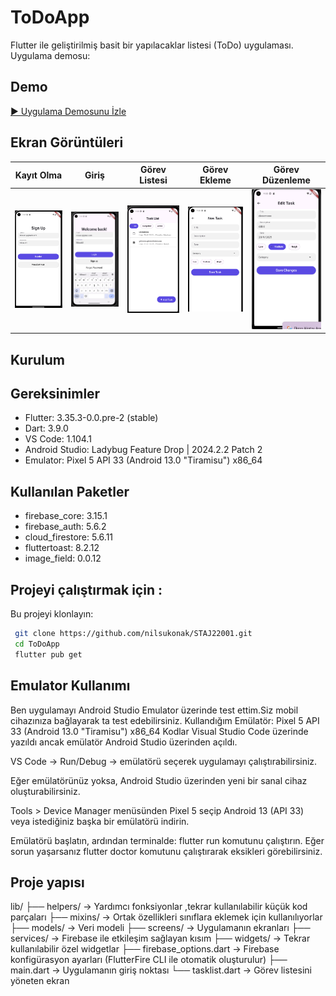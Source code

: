 # ToDoApp

Flutter ile geliştirilmiş basit bir yapılacaklar listesi (ToDo) uygulaması.
Uygulama demosu:
## Demo
[▶ Uygulama Demosunu İzle](demo.mp4)

## Ekran Görüntüleri

| Kayıt Olma | Giriş | Görev Listesi | Görev Ekleme | Görev Düzenleme |
|------------|-------|---------------|--------------|-----------------|
| ![Ekran1](screenshots/1..png) | ![Ekran2](screenshots/2..png) | ![Ekran3](screenshots/3..png) | ![Ekran4](screenshots/5..png) | ![Ekran5](screenshots/4..png) |

## Kurulum

## Gereksinimler 
- Flutter: 3.35.3-0.0.pre-2 (stable)
- Dart: 3.9.0
- VS Code: 1.104.1
- Android Studio: Ladybug Feature Drop | 2024.2.2 Patch 2
- Emulator: Pixel 5 API 33 (Android 13.0 "Tiramisu") x86_64


## Kullanılan Paketler
- firebase_core: 3.15.1  
- firebase_auth: 5.6.2  
- cloud_firestore: 5.6.11  
- fluttertoast: 8.2.12  
- image_field: 0.0.12
  
## Projeyi çalıştırmak için :
 Bu projeyi klonlayın:
  ```bash
   git clone https://github.com/nilsukonak/STAJ22001.git
   cd ToDoApp
   flutter pub get
```

## Emulator Kullanımı 
Ben uygulamayı Android Studio Emulator üzerinde test ettim.Siz mobil cihazınıza bağlayarak ta test edebilirsiniz.
Kullandığım Emülatör: Pixel 5 API 33 (Android 13.0 "Tiramisu") x86_64
Kodlar Visual Studio Code üzerinde yazıldı ancak emülatör Android Studio üzerinden açıldı.

VS Code → Run/Debug → emülatörü seçerek uygulamayı çalıştırabilirsiniz.

Eğer emülatörünüz yoksa, Android Studio üzerinden yeni bir sanal cihaz oluşturabilirsiniz.

Tools > Device Manager menüsünden Pixel 5 seçip Android 13 (API 33) veya istediğiniz başka bir emülatörü  indirin.

Emülatörü başlatın, ardından terminalde:
flutter run 
komutunu çalıştırın. 
Eğer sorun yaşarsanız flutter doctor komutunu çalıştırarak eksikleri görebilirsiniz.

## Proje yapısı
lib/
├── helpers/ → Yardımcı fonksiyonlar ,tekrar kullanılabilir küçük kod parçaları
├── mixins/ → Ortak özellikleri sınıflara eklemek için kullanılıyorlar
├── models/ → Veri modeli
├── screens/ → Uygulamanın ekranları
├── services/ → Firebase ile etkileşim sağlayan kısım 
├── widgets/ → Tekrar kullanılabilir özel widgetlar
├── firebase_options.dart → Firebase konfigürasyon ayarları (FlutterFire CLI ile otomatik oluşturulur)
├── main.dart → Uygulamanın giriş noktası
└── tasklist.dart → Görev listesini yöneten ekran



